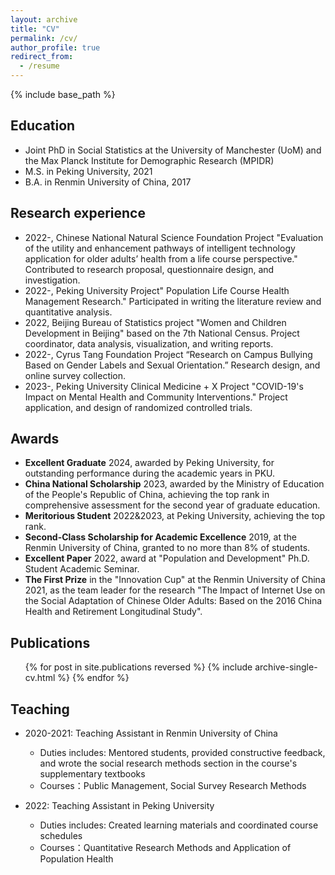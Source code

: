 ```yaml
---
layout: archive
title: "CV"
permalink: /cv/
author_profile: true
redirect_from:
  - /resume
---
```


{% include base_path %}

Education
------
* Joint PhD in Social Statistics at the University of Manchester (UoM) and the Max Planck Institute for Demographic Research (MPIDR)
* M.S. in Peking University, 2021
* B.A. in Renmin University of China, 2017

Research experience
------
* 2022-, Chinese National Natural Science Foundation Project "Evaluation of the utility and enhancement pathways of intelligent technology application for older adults’ health from a life course perspective." Contributed to research proposal, questionnaire design, and investigation.
* 2022-, Peking University Project" Population Life Course Health Management Research." Participated in writing the literature review and quantitative analysis.
* 2022, Beijing Bureau of Statistics project "Women and Children Development in Beijing" based on the 7th National Census. Project coordinator, data analysis, visualization, and writing reports.
* 2022-, Cyrus Tang Foundation Project “Research on Campus Bullying Based on Gender Labels and Sexual Orientation.” Research design, and online survey collection.
* 2023-, Peking University Clinical Medicine + X Project "COVID-19's Impact on Mental Health and Community Interventions." Project application, and design of randomized controlled trials.

Awards
------
* **Excellent Graduate** 2024, awarded by Peking University, for outstanding performance during the academic years in PKU.
* **China National Scholarship** 2023, awarded by the Ministry of Education of the People's Republic of China, achieving the top rank in comprehensive assessment for the second year of graduate education.
* **Meritorious Student** 2022&2023, at Peking University, achieving the top rank.
* **Second-Class Scholarship for Academic Excellence** 2019, at the Renmin University of China, granted to no more than 8% of students.
* **Excellent Paper** 2022, award at "Population and Development" Ph.D. Student Academic Seminar.
* **The First Prize** in the "Innovation Cup" at the Renmin University of China 2021, as the team leader for the research "The Impact of Internet Use on the Social Adaptation of Chinese Older Adults: Based on the 2016 China Health and Retirement Longitudinal Study".

Publications
------
  <ul>{% for post in site.publications reversed %}
    {% include archive-single-cv.html %}
  {% endfor %}</ul>
  
  
Teaching
------
* 2020-2021: Teaching Assistant in Renmin University of China
  * Duties includes: Mentored students, provided constructive feedback, and wrote the social research methods section in the course's supplementary textbooks
  * Courses：Public Management, Social Survey Research Methods

* 2022: Teaching Assistant in Peking University
  * Duties includes: Created learning materials and coordinated course schedules
  * Courses：Quantitative Research Methods and Application of Population Health

